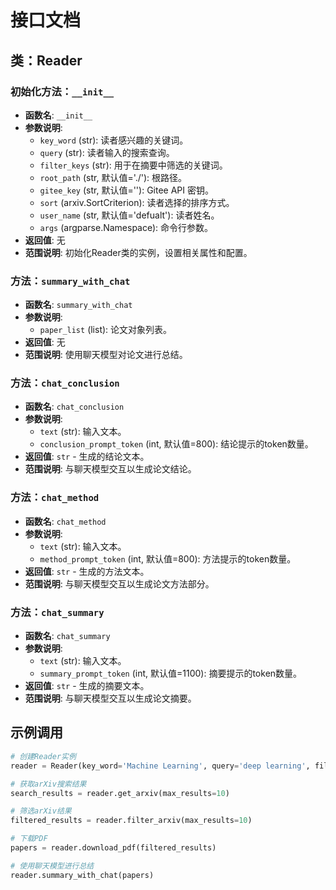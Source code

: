 # 接口文档

## 类：Reader

### 初始化方法：`__init__`
- **函数名**: `__init__`
- **参数说明**:
  - `key_word` (str): 读者感兴趣的关键词。
  - `query` (str): 读者输入的搜索查询。
  - `filter_keys` (str): 用于在摘要中筛选的关键词。
  - `root_path` (str, 默认值='./'): 根路径。
  - `gitee_key` (str, 默认值=''): Gitee API 密钥。
  - `sort` (arxiv.SortCriterion): 读者选择的排序方式。
  - `user_name` (str, 默认值='defualt'): 读者姓名。
  - `args` (argparse.Namespace): 命令行参数。
- **返回值**: 无
- **范围说明**: 初始化Reader类的实例，设置相关属性和配置。


### 方法：`summary_with_chat`
- **函数名**: `summary_with_chat`
- **参数说明**:
  - `paper_list` (list): 论文对象列表。
- **返回值**: 无
- **范围说明**: 使用聊天模型对论文进行总结。

### 方法：`chat_conclusion`
- **函数名**: `chat_conclusion`
- **参数说明**:
  - `text` (str): 输入文本。
  - `conclusion_prompt_token` (int, 默认值=800): 结论提示的token数量。
- **返回值**: `str` - 生成的结论文本。
- **范围说明**: 与聊天模型交互以生成论文结论。

### 方法：`chat_method`
- **函数名**: `chat_method`
- **参数说明**:
  - `text` (str): 输入文本。
  - `method_prompt_token` (int, 默认值=800): 方法提示的token数量。
- **返回值**: `str` - 生成的方法文本。
- **范围说明**: 与聊天模型交互以生成论文方法部分。

### 方法：`chat_summary`
- **函数名**: `chat_summary`
- **参数说明**:
  - `text` (str): 输入文本。
  - `summary_prompt_token` (int, 默认值=1100): 摘要提示的token数量。
- **返回值**: `str` - 生成的摘要文本。
- **范围说明**: 与聊天模型交互以生成论文摘要。


## 示例调用
```python
# 创建Reader实例
reader = Reader(key_word='Machine Learning', query='deep learning', filter_keys='neural network', args=argparse.Namespace(language='en', file_format='md', save_image=False))

# 获取arXiv搜索结果
search_results = reader.get_arxiv(max_results=10)

# 筛选arXiv结果
filtered_results = reader.filter_arxiv(max_results=10)

# 下载PDF
papers = reader.download_pdf(filtered_results)

# 使用聊天模型进行总结
reader.summary_with_chat(papers)
```